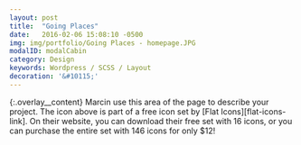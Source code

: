 ```yaml
---
layout: post
title:  "Going Places"
date:   2016-02-06 15:08:10 -0500
img: img/portfolio/Going Places - homepage.JPG
modalID: modalCabin
category: Design
keywords: Wordpress / SCSS / Layout
decoration: '&#10115;'
---
```

{:.overlay__content}
Marcin use this area of the page to describe your project. The icon above is part of a free icon set by [Flat Icons][flat-icons-link]. On their website, you can download their free set with 16 icons, or you can purchase the entire set with 146 icons for only $12!